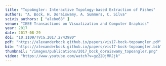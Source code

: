 ```yaml
---
title: "TopoAngler: Interactive Topology-based Extraction of Fishes"
authors: "A. Bock, H. Doraiswamy, A. Summers, C. Silva"
scivis_authors: [ "alebo68" ]
venue: "IEEE Transactions on Visualization and Computer Graphics"
year: 2017
date: 2017-08-29
doi: "10.1109/TVCG.2017.2743980"
pdf: "https://alexanderbock.github.io/papers/vis17-bock-topoangler.pdf"
bib: "https://alexanderbock.github.io/papers/vis17-bock-topoangler.bib"
thumbnail: "/images/publications/2017_bock_doraiswamy_topoangler.png"
video: "https://www.youtube.com/watch?v=gz22DjMRJjk"
---
```


